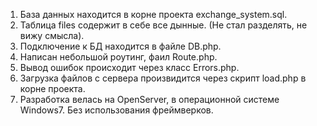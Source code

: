 1. База данных находится в корне проекта exchange_system.sql.
2. Таблица files содержит в себе все дынные. (Не стал разделять, не вижу смысла).
3. Подключение к БД находится в файле DB.php.
4. Написан небольшой роутинг, фаил Route.php.
5. Вывод ошибок происходит через класс Errors.php.
6. Загрузка файлов с сервера произвидится через скрипт load.php  в корне проекта.
7. Разработка велась на OpenServer, в операционной системе Windows7. Без использования фреймверков.
 